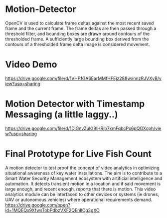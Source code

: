 # Motion-Detector
OpenCV is used to calculate frame deltas against the most recent saved frame and the current frame. The frame deltas are then passed through a threshold filter, and bounding boxes are drawn around contours of the thresholded frame. A sufficiently large bounding box derived from the contours of a thresholded frame delta image is considered movement.

# Video Demo
https://drive.google.com/file/d/1VHP1GA6EarMMfHFEjz288wxnnzRJVXyB/view?usp=sharing

# Motion Detector with Timestamp Messaging (a little laggy..)
https://drive.google.com/file/d/1DiGnvZulG9lHRjb7xmFqbcPx6pQGXcph/view?usp=sharing

# Final Prototype for Live Fish Count 
A motion detector to test proof the concept of video analytics in optimizing situational awareness of key water installations. The aim is to contribute to a Smart Water Security Management ecosystem with artificial intelligence and automation. It detects transient motion in a location and if said movement is large enough, and recent enough, reports that there is motion. This video analytics module can be interfaced to other devices or systems (ie drones, UAV or autonomous vehicles) where operational requirements demand.
https://drive.google.com/open?id=1MQEQx9XfwsTobPdbzVXF2QEnIlCg3gXO

